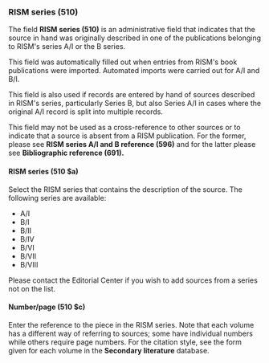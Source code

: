 ### RISM series (510)

The field **RISM series (510)** is an administrative field that indicates that the source in hand was originally described in one of the publications belonging to RISM's series A/I or the B series.

This field was automatically filled out when entries from RISM's book publications were imported. Automated imports were carried out for A/I and B/I.

This field is also used if records are entered by hand of sources described in RISM's series, particularly Series B, but also Series A/I in cases where the original A/I record is split into multiple records.

This field may not be used as a cross-reference to other sources or to indicate that a source is absent from a RISM publication. For the former, please see **RISM series A/I and B reference (596)** and for the latter please see **Bibliographic reference (691).**

#### RISM series (510 $a)

Select the RISM series that contains the description of the source. The following series are available:
- A/I
- B/I
- B/II
- B/IV
- B/VI
- B/VII
- B/VIII

Please contact the Editorial Center if you wish to add sources from a series not on the list.

#### Number/page (510 $c)

Enter the reference to the piece in the RISM series. Note that each volume has a different way of referring to sources; some have individual numbers while others require page numbers. For the citation style, see the form given for each volume in the **Secondary literature** database.  
